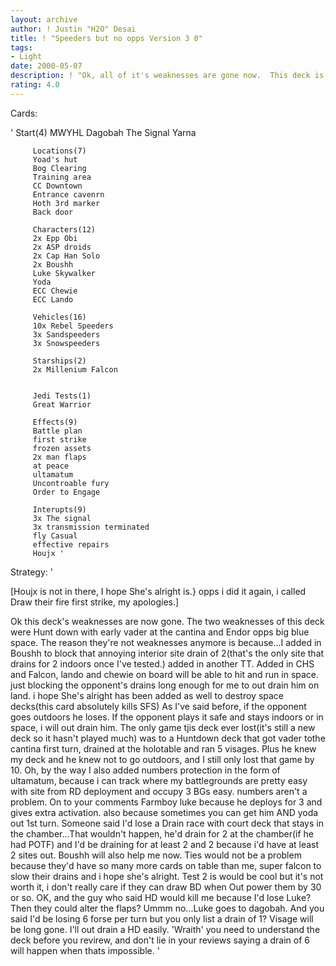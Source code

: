 ```yaml
---
layout: archive
author: ! Justin "H2O" Desai
title: ! "Speeders but no opps Version 3 0"
tags:
- Light
date: 2000-05-07
description: ! "Ok, all of it's weaknesses are gone now.  This deck is a machine.Phatest deck out there."
rating: 4.0
---
```

Cards: 

'
		 Start(4)
		 MWYHL
		 Dagobah
		 The Signal
		 Yarna

		 Locations(7)
		 Yoad's hut
		 Bog Clearing
		 Training area
		 CC Downtown
		 Entrance cavenrn
		 Hoth 3rd marker
		 Back door

		 Characters(12)
		 2x Epp Obi
		 2x ASP droids
		 2x Cap Han Solo
		 2x Boushh
		 Luke Skywalker
		 Yoda
		 ECC Chewie
		 ECC Lando

		 Vehicles(16)
		 10x Rebel Speeders
		 3x Sandspeeders
		 3x Snowspeeders

		 Starships(2)
		 2x Millenium Falcon


		 Jedi Tests(1)
		 Great Warrior

		 Effects(9)
		 Battle plan
		 first strike
		 frozen assets
		 2x man flaps
		 at peace
		 ultamatum
		 Uncontroable fury
		 Order to Engage

		 Interupts(9)
		 3x The signal
		 3x transmission terminated
		 fly Casual
		 effective repairs
		 Houjx '

Strategy: '

[Houjx is not in there, I hope She's alright is.}
opps i did it again, i called Draw their fire first strike, my apologies.]



Ok this deck's weaknesses are now gone.  The two weaknesses of this deck were
Hunt down with early vader at the cantina and Endor opps big blue space.  The reason they're not weaknesses anymore is because...I added in Boushh to block that annoying interior site drain of 2(that's the only site that drains for 2 indoors once I've tested.) added in another TT.  Added in CHS and Falcon, lando and chewie on board will be able to hit and run in space.	just blocking the opponent's drains long enough for me to out drain him on land.  i hope She's alright has been added as well to destroy space decks(this card absolutely kills SFS)
As I've said before, if the opponent goes outdoors he loses.  If the opponent plays it safe and stays indoors or in space, i will out drain him.  The only game tjis deck ever lost(it's still a new deck so it hasn't played much) was to a Huntdown deck that got vader tothe cantina first turn, drained at the holotable and ran 5 visages.  Plus he knew my deck and he knew not to go outdoors, and I still only lost that game by 10.
Oh, by the way I also added numbers protection in the form of ultamatum, because i can track where my battlegrounds are pretty easy with site from RD deployment and occupy 3 BGs easy. numbers aren't a problem.
On to your comments
Farmboy luke because he deploys for 3 and gives extra activation.  also because sometimes you can get him AND yoda out 1st turn.
Someone said I'd lose a Drain race with court deck that stays in the chamber...That wouldn't happen, he'd drain for 2 at the chamber(if he had POTF) and I'd be draining for at least 2 and 2 because i'd have at least 2 sites out.  Boushh will also help me now.
Ties would not be a problem because they'd have so many more cards on table than me, super falcon to slow their drains and i hope she's alright.
Test 2 is would be cool but it's not worth it, i don't really care if they can draw BD when Out power them by 30 or so.
OK, and the guy who said HD would kill me because  I'd lose Luke?  Then they could alter the flaps?  Ummm no...Luke goes to dagobah.  And you said I'd be losing 6 forse per turn but you only list a drain of 1?  Visage will be long gone.	I'll out drain a HD easily. 'Wraith' you need to understand the deck before you revirew, and don't lie in your reviews saying a drain of 6 will happen when thats impossible.
'